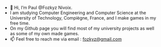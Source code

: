 - 👋 Hi, I’m Paul @Fozkyz Nivoix.
- I am studying Computer Engineering and Computer Science at the University of Technology, Compiègne, France, and I make games in my free time.
- On my Github page you will find most of my university projects as well as some of my own made games.
- 📫 Feel free to reach me via email : fozkyz@gmail.com 

